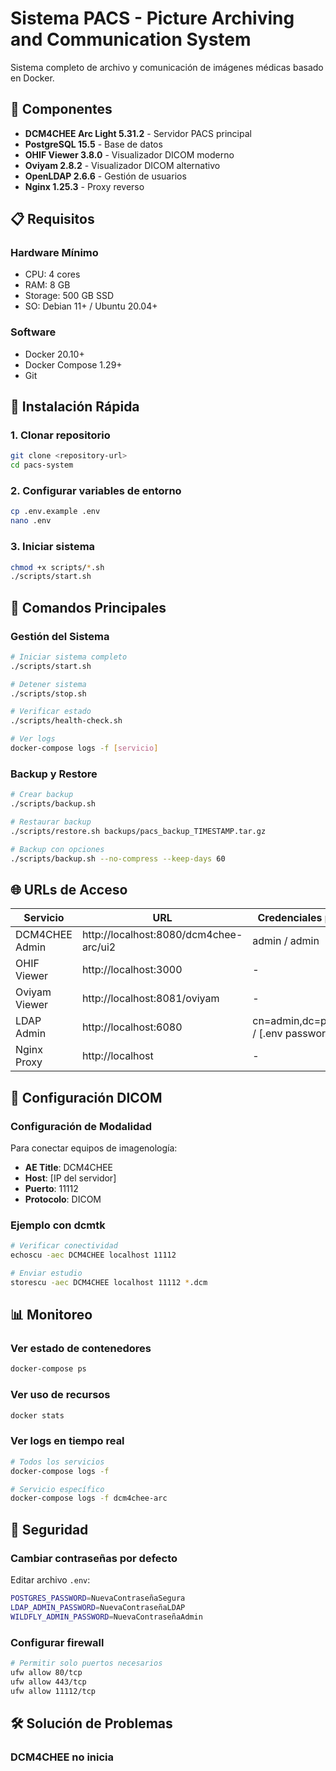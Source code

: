 # Sistema PACS - Picture Archiving and Communication System

Sistema completo de archivo y comunicación de imágenes médicas basado en Docker.

## 🏥 Componentes

- **DCM4CHEE Arc Light 5.31.2** - Servidor PACS principal
- **PostgreSQL 15.5** - Base de datos
- **OHIF Viewer 3.8.0** - Visualizador DICOM moderno
- **Oviyam 2.8.2** - Visualizador DICOM alternativo
- **OpenLDAP 2.6.6** - Gestión de usuarios
- **Nginx 1.25.3** - Proxy reverso

## 📋 Requisitos

### Hardware Mínimo
- CPU: 4 cores
- RAM: 8 GB
- Storage: 500 GB SSD
- SO: Debian 11+ / Ubuntu 20.04+

### Software
- Docker 20.10+
- Docker Compose 1.29+
- Git

## 🚀 Instalación Rápida

### 1. Clonar repositorio
```bash
git clone <repository-url>
cd pacs-system
```

### 2. Configurar variables de entorno
```bash
cp .env.example .env
nano .env
```

### 3. Iniciar sistema
```bash
chmod +x scripts/*.sh
./scripts/start.sh
```

## 📝 Comandos Principales

### Gestión del Sistema

```bash
# Iniciar sistema completo
./scripts/start.sh

# Detener sistema
./scripts/stop.sh

# Verificar estado
./scripts/health-check.sh

# Ver logs
docker-compose logs -f [servicio]
```

### Backup y Restore

```bash
# Crear backup
./scripts/backup.sh

# Restaurar backup
./scripts/restore.sh backups/pacs_backup_TIMESTAMP.tar.gz

# Backup con opciones
./scripts/backup.sh --no-compress --keep-days 60
```

## 🌐 URLs de Acceso

| Servicio | URL | Credenciales por defecto |
|----------|-----|-------------------------|
| DCM4CHEE Admin | http://localhost:8080/dcm4chee-arc/ui2 | admin / admin |
| OHIF Viewer | http://localhost:3000 | - |
| Oviyam Viewer | http://localhost:8081/oviyam | - |
| LDAP Admin | http://localhost:6080 | cn=admin,dc=pacs,dc=local / [.env password] |
| Nginx Proxy | http://localhost | - |

## 🔧 Configuración DICOM

### Configuración de Modalidad

Para conectar equipos de imagenología:

- **AE Title**: DCM4CHEE
- **Host**: [IP del servidor]
- **Puerto**: 11112
- **Protocolo**: DICOM

### Ejemplo con dcmtk

```bash
# Verificar conectividad
echoscu -aec DCM4CHEE localhost 11112

# Enviar estudio
storescu -aec DCM4CHEE localhost 11112 *.dcm
```

## 📊 Monitoreo

### Ver estado de contenedores
```bash
docker-compose ps
```

### Ver uso de recursos
```bash
docker stats
```

### Ver logs en tiempo real
```bash
# Todos los servicios
docker-compose logs -f

# Servicio específico
docker-compose logs -f dcm4chee-arc
```

## 🔐 Seguridad

### Cambiar contraseñas por defecto

Editar archivo `.env`:
```bash
POSTGRES_PASSWORD=NuevaContraseñaSegura
LDAP_ADMIN_PASSWORD=NuevaContraseñaLDAP
WILDFLY_ADMIN_PASSWORD=NuevaContraseñaAdmin
```

### Configurar firewall

```bash
# Permitir solo puertos necesarios
ufw allow 80/tcp
ufw allow 443/tcp
ufw allow 11112/tcp
```

## 🛠️ Solución de Problemas

### DCM4CHEE no inicia